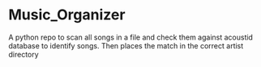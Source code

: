 # Music_Organizer
A python repo to scan all songs in a file and check them against acoustid database to identify songs. Then places the match in the correct artist directory
